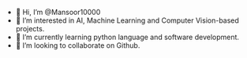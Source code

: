 - 👋 Hi, I’m @Mansoor10000
- 👀 I’m interested in AI, Machine Learning and Computer Vision-based projects.
- 🌱 I’m currently learning python language and software development.
- 💞️ I’m looking to collaborate on Github.

<!---
Mansoor10000/Mansoor10000 is a ✨ special ✨ repository because its `README.md` (this file) appears on your GitHub profile.
You can click the Preview link to take a look at your changes.
--->
